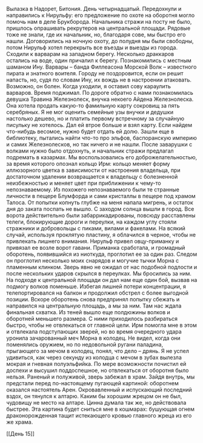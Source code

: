 Вылазка в Надорет, Битония. День четырнадцатый. 
Передохнули и направились к Нирульфу: его предложение по охоте на оборотня могло помочь нам в деле Брукборода. Начальника стражи на посту не было, пришлось опрашивать рекрутеров на центральной площади. Рядовые тоже не знали, где их начальник, но, благодаря сове, мы быстро его нашли. Договорились на ночную охоту, до полудня мы были свободны, потом Нирульф хотел перекрыть все въезды и выезды из города. Сходили к варварам на западном берегу. Несколько драккаров остались на воде, один причалил к берегу. Познакомились с местным шаманом Ину. Варвары – банда Филлеасона Морской Волк – известного пирата и знатного воителя. Городу не поздоровится, если он решит напасть, но, судя по словам Ину, их вождь не в настроении атаковать. Возможно, он болен. Когда уходили, я оставил сову караулить варваров. Время поджимал. По дороге обратно с нами познакомилась девушка Травина Железнолеск, внучка некоего Айдена Железнолеска. Она хотела продать какую-то фамильную карту сокровищ за пять серебряных. Я не мог оценить семейные узы внучки и дедушки настолько дешево, но и платить первому встречному за случайную писульку не хотелось. Дал ей втрое больше и взял карту. Если найдем что-нибудь весомое, нужно будет отдать ей долю. Зашли еще в библиотеку, пытались найти что-то про эльфов, баспоранскую империю и самих Железнолесков, но так ничего и не нашли. 
После заварушки с волками нужно было отдохнуть, и начальник стражи предлагал подремать в казармах. Мы воспользовались его доброжелательностью, за время которого опознал кольцо Ирм: кольцо меняет форму иллюзорного цветка в зависимости от настроения владельца, при достаточном удалении возвращается к владельцу с болезненной неизбежностью и меняет цвет при приближении к чему-то непознаваемому. Из похожего непознаваемого были те странные личности в пещере Блумфорда и сами кристаллы в пещере под храмом Талоса. От попытки копнуть глубже на меня напала мигрень, и остаток дня до заката поспать не вышло. 
С заходом солнца вышли в город. Все ворота действительно были забаррикадированы, повсюду расставлены телеги, блокирующие дороги и переулки, на каждом углу стояли стражники и добровольцы с пиками, вилами и факелами. На всякий случай, используя проклятую пластину, я облачился в черное, чтобы не привлекать лишнего внимания. Нирульф привел овцу-приманку и привязал ее возле ворот гавани. Приманка сработала, и громадный оборотень, появившийся из ниоткуда, проглотил ее за один раз. Следом он проглотил несколько моих снарядов и могучие тычки Морна с пламенным клинком. Зверь явно не ожидал от нас подобной подлости и после нескольких ударов скрылся в переулках. Мы бросились за ним. На подходе к центральной площади он дал нам еще один бой, вызвав на подмогу волков поменьше. Избегая лишней потери концентрации, я телепортировался на балкон и продолжил обстрел с более выгодной позиции. Вскоре оборотень снова предпринял попытку сбежать и направился на центральную площадь, а мы за ним. Там нас ждала финальная схватка. Из теней вышло еще полдюжины волков и оборотней меньшего размера. С ними приходилось разбираться быстро, чтобы не отвлекаться от главной цели. Ирм помогла мне в этом и отвлекала подступающих зверей, но во время очередного удара уронила зачарованный меч Морна в колодец. Не видел, когда они поменялись оружием, но по недовольной ругани паладина, прыгающего за мечом в колодец, понял, что дело – дрянь. Я не успел удивиться, как через секунду из колодца с мечом в зубах вылезла мокрая и гневная полуэльфийка. По мере возможности почистил ей доспехи и высушил поддоспешное, но отвлекаться от оборотня было нельзя. Раненый и полуживой, зверь забежал в храм. Зайдя внутрь, мы предстали перед по-настоящему пугающей картиной: оборотнем оказался настоятель Арен. Окровавленный и испускающий последний вздох, он тянулся к алтарю. Каким бы хорошим жрецом он не был, чудовищу не место на алтаре. Цинна думала так же, но действовала быстрее. Эта картина будет сниться мне в кошмарах: бушующая огнем драконорожденная тащит истекающего кровью главного жреца из его же храма.

[[День 15]]